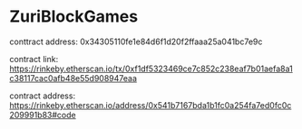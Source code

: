 # ZuriBlockGames

conttract address: 0x34305110fe1e84d6f1d20f2ffaaa25a041bc7e9c

contract link: https://rinkeby.etherscan.io/tx/0xf1df5323469ce7c852c238eaf7b01aefa8a1c38117cac0afb48e55d908947eaa

contract address: https://rinkeby.etherscan.io/address/0x541b7167bda1b1fc0a254fa7ed0fc0c209991b83#code
